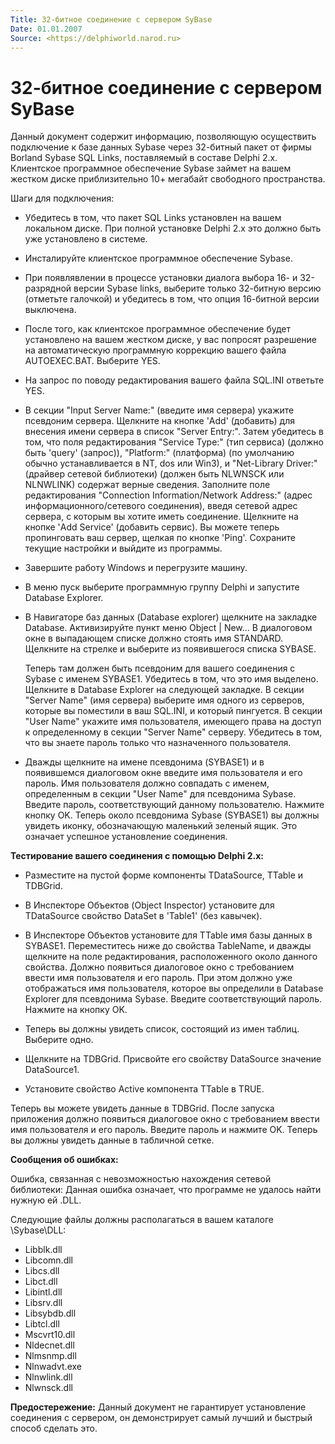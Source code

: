 ```yaml
---
Title: 32-битное соединение с сервером SyBase
Date: 01.01.2007
Source: <https://delphiworld.narod.ru>
---
```



32-битное соединение с сервером SyBase
======================================

Данный документ содержит информацию, позволяющую осуществить подключение
к базе данных Sybase через 32-битный пакет от фирмы Borland Sybase SQL
Links, поставляемый в составе Delphi 2.x. Клиентское программное
обеспечение Sybase займет на вашем жестком диске приблизительно 10+
мегабайт свободного пространства.

Шаги для подключения:

- Убедитесь в том, что пакет SQL Links установлен на вашем локальном
диске. При полной установке Delphi 2.x это должно быть уже установлено в
системе.

- Инсталируйте клиентское программное обеспечение Sybase.

- При появлявлении в процессе установки диалога выбора 16- и 32-разрядной
версии Sybase links, выберите только 32-битную версию (отметьте
галочкой) и убедитесь в том, что опция 16-битной версии выключена.

- После того, как клиентское программное обеспечение будет установлено на
вашем жестком диске, у вас попросят разрешение на автоматическую
программную коррекцию вашего файла AUTOEXEC.BAT. Выберите YES.

- На запрос по поводу редактирования вашего файла SQL.INI ответьте YES.

- В секции "Input Server Name:" (введите имя сервера) укажите псевдоним
сервера. Щелкните на кнопке \'Add\' (добавить) для внесения имени
сервера в список "Server Entry:". Затем убедитесь в том, что поля
редактирования "Service Type:" (тип сервиса) (должно быть \'query\'
(запрос)), "Platform:" (платформа) (по умолчанию обычно
устанавливается в NT, dos или Win3), и "Net-Library Driver:" (драйвер
сетевой библиотеки) (должен быть NLWNSCK или NLNWLINK) содержат верные
сведения. Заполните поле редактирования "Connection Information/Network
Address:" (адрес информационного/сетевого соединения), введя сетевой
адрес сервера, с которым вы хотите иметь соединение. Щелкните на кнопке
\'Add Service\' (добавить сервис). Вы можете теперь пропинговать ваш
сервер, щелкая по кнопке \'Ping\'. Сохраните текущие настройки и выйдите
из программы.

- Завершите работу Windows и перегрузите машину.

- В меню пуск выберите программную группу Delphi и запустите Database
Explorer.

- В Навигаторе баз данных (Database explorer) щелкните на закладке
Database. Активизируйте пункт меню Object \| New... В диалоговом окне в
выпадающем списке должно стоять имя STANDARD. Щелкните на стрелке и
выберите из появившегося списка SYBASE.

  Теперь там должен быть псевдоним для вашего соединения с Sybase с именем
  SYBASE1. Убедитесь в том, что это имя выделено. Щелкните в Database
  Explorer на следующей закладке. В секции "Server Name" (имя сервера)
  выберите имя одного из серверов, которые вы поместили в ваш SQL.INI, и
  который пингуется. В секции "User Name" укажите имя пользователя,
  имеющего права на доступ к определенному в секции "Server Name"
  серверу. Убедитесь в том, что вы знаете пароль только что назначенного
  пользователя.

- Дважды щелкните на имене псевдонима (SYBASE1) и в появившемся диалоговом
окне введите имя пользователя и его пароль. Имя пользователя должно
совпадать с именем, определенным в секции "User Name" для псевдонима
Sybase. Введите пароль, соответствующий данному пользователю. Нажмите
кнопку OK. Теперь около псевдонима Sybase (SYBASE1) вы должны увидеть
иконку, обозначающую маленький зеленый ящик. Это означает успешное
установление соединения.

**Тестирование вашего соединения с помощью Delphi 2.x:**

- Разместите на пустой форме компоненты TDataSource, TTable и TDBGrid.

- В Инспекторе Объектов (Object Inspector) установите для TDataSource
свойство DataSet в \'Table1\' (без кавычек).

- В Инспекторе Объектов установите для TTable имя базы данных в SYBASE1.
Переместитесь ниже до свойства TableName, и дважды щелкните на поле
редактирования, расположенного около данного свойства. Должно появиться
диалоговое окно с требованием ввести имя пользователя и его пароль. При
этом должно уже отображаться имя пользователя, которое вы определили в
Database Explorer для псевдонима Sybase. Введите соответствующий пароль.
Нажмите на кнопку OK.

- Теперь вы должны увидеть список, состоящий из имен таблиц. Выберите
одно.

- Щелкните на TDBGrid. Присвойте его свойству DataSource значение
DataSource1.

- Установите свойство Active компонента TTable в TRUE.

Теперь вы можете увидеть данные в TDBGrid. После запуска приложения
должно появиться диалоговое окно с требованием ввести имя пользователя и
его пароль. Введите пароль и нажмите OK. Теперь вы должны увидеть данные
в табличной сетке.

**Сообщения об ошибках:**

Ошибка, связанная с невозможностью нахождения сетевой библиотеки: Данная
ошибка означает, что программе не удалось найти нужную ей .DLL.

Следующие файлы должны располагаться в вашем каталоге \\Sybase\\DLL:

- Libblk.dll
- Libcomn.dll
- Libcs.dll
- Libct.dll
- Libintl.dll
- Libsrv.dll
- Libsybdb.dll
- Libtcl.dll
- Mscvrt10.dll
- Nldecnet.dll
- Nlmsnmp.dll
- Nlnwadvt.exe
- Nlnwlink.dll
- Nlwnsck.dll

**Предостережение:**
Данный документ не гарантирует установление соединения
с сервером, он демонстрирует самый лучший и быстрый способ сделать это.

